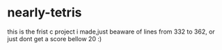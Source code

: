 # nearly-tetris
this is the frist c project i made,just beaware of lines from 332 to 362, or just dont get a score bellow 20 :) 
